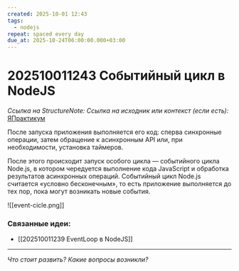 ```yaml
---
created: 2025-10-01 12:43
tags:
  - nodejs
repeat: spaced every day
due_at: 2025-10-24T06:00:00.000+03:00
---
```

# 202510011243 Событийный цикл в NodeJS

*Ссылка на StructureNote:*
*Ссылка на исходник или контекст (если есть):* [ЯПрактикум](https://practicum.yandex.ru/learn/backend-nodejs/courses/16b47298-e20d-4fde-9619-1ab305039a00/sprints/564238/topics/57910525-b12b-4241-8764-6b23c37a80fc/lessons/ab756091-2cb0-4eb3-b2bf-0a380c6ef032/)

После запуска приложения выполняется его код: сперва синхронные операции, затем обращение к асинхронным API или, при необходимости, установка таймеров.

После этого происходит запуск особого цикла — событийного цикла Node.js, в котором чередуется выполнение кода JavaScript и обработка результатов асинхронных операций. Событийный цикл Node.js считается «условно бесконечным», то есть приложение выполняется до тех пор, пока могут возникать новые события.

![[event-cicle.png]]

### Связанные идеи:

* [[202510011239 EventLoop в NodeJS]]

---

*Что стоит развить? Какие вопросы возникли?*
